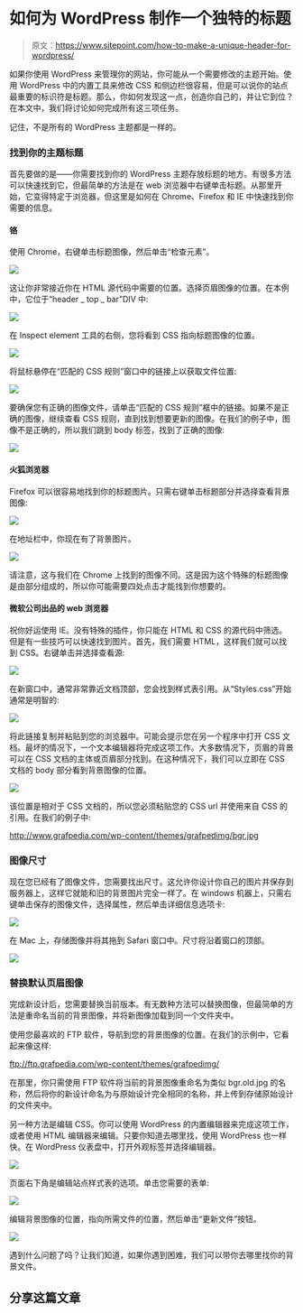 # 如何为 WordPress 制作一个独特的标题

> 原文：<https://www.sitepoint.com/how-to-make-a-unique-header-for-wordpress/>

如果你使用 WordPress 来管理你的网站，你可能从一个需要修改的主题开始。使用 WordPress 中的内置工具来修改 CSS 和侧边栏很容易，但是可以说你的站点最重要的标识符是标题。那么，你如何发现这一点，创造你自己的，并让它到位？在本文中，我们将讨论如何完成所有这三项任务。

记住，不是所有的 WordPress 主题都是一样的。

### 找到你的主题标题

首先要做的是——你需要找到你的 WordPress 主题存放标题的地方。有很多方法可以快速找到它，但最简单的方法是在 web 浏览器中右键单击标题。从那里开始，它变得特定于浏览器，但这里是如何在 Chrome、Firefox 和 IE 中快速找到你需要的信息。

#### 铬

使用 Chrome，右键单击标题图像，然后单击“检查元素”。

![](img/cae700da7d5ccfa40f48c2fc89b8c1c3.png)

这让你非常接近你在 HTML 源代码中需要的位置。选择页眉图像的位置。在本例中，它位于“header _ top _ bar”DIV 中:

![](img/93ae1ca594b5f0e53925132e7c348038.png)

在 Inspect element 工具的右侧，您将看到 CSS 指向标题图像的位置。

![](img/01c92f54e72fe4c85d50bef463ab40aa.png)

将鼠标悬停在“匹配的 CSS 规则”窗口中的链接上以获取文件位置:

![](img/dc91f109097755cb46ac7ef7e057f028.png)

要确保您有正确的图像文件，请单击“匹配的 CSS 规则”框中的链接。如果不是正确的图像，继续查看 CSS 规则，直到找到想要更新的图像。在我们的例子中，图像不是正确的，所以我们跳到 body 标签，找到了正确的图像:

![](img/c0c6136069cd623295de989c8e029764.png)

#### 火狐浏览器

Firefox 可以很容易地找到你的标题图片。只需右键单击标题部分并选择查看背景图像:

![](img/e551e5eb9be644b876263189ee31c3a2.png)

在地址栏中，你现在有了背景图片。

![](img/ffca68ec309de90eca54d68cd4f17800.png)

请注意，这与我们在 Chrome 上找到的图像不同。这是因为这个特殊的标题图像是由部分组成的，所以你可能需要四处点击才能找到你想要的。

#### 微软公司出品的 web 浏览器

祝你好运使用 IE。没有特殊的插件，你只能在 HTML 和 CSS 的源代码中筛选。但是有一些技巧可以快速找到图片。首先，我们需要 HTML，这样我们就可以找到 CSS。右键单击并选择查看源:

![](img/387b3e76ce94b1436eeb3f37b518c248.png)

在新窗口中，通常非常靠近文档顶部，您会找到样式表引用。从“Styles.css”开始通常是明智的:

![](img/6a1ca00a3359d9481d52fc9bdabae4dc.png)

将此链接复制并粘贴到您的浏览器中。可能会提示您在另一个程序中打开 CSS 文档。最坏的情况下，一个文本编辑器将完成这项工作。大多数情况下，页眉的背景可以在 CSS 文档的主体或页眉部分找到。在这种情况下，我们可以立即在 CSS 文档的 body 部分看到背景图像的位置。

![](img/c1c49e8671de2564bede61e34cc7983c.png)

该位置是相对于 CSS 文档的，所以您必须粘贴您的 CSS url 并使用来自 CSS 的引用。在我们的例子中:

http://www.grafpedia.com/wp-content/themes/grafpedimg/bgr.jpg

### 图像尺寸

现在您已经有了图像文件，您需要找出尺寸。这允许你设计你自己的图片并保存到服务器上，这样它就能和旧的背景图片完全一样了。在 windows 机器上，只需右键单击保存的图像文件，选择属性，然后单击详细信息选项卡:

![](img/dadb34f5c34b8eef3145d28011e0e330.png)

在 Mac 上，存储图像并将其拖到 Safari 窗口中。尺寸将沿着窗口的顶部。

![](img/f7d964feae9a3f0f7c62afaee063e903.png)

### 替换默认页眉图像

完成新设计后，您需要替换当前版本。有无数种方法可以替换图像，但最简单的方法是重命名当前的背景图像，并将新图像加载到同一个文件夹中。

使用您最喜欢的 FTP 软件，导航到您的背景图像的位置。在我们的示例中，它看起来像这样:

ftp://ftp.grafpedia.com/wp-content/themes/grafpedimg/

在那里，你只需使用 FTP 软件将当前的背景图像重命名为类似 bgr.old.jpg 的名称，然后将你的新设计命名为与原始设计完全相同的名称，并上传到存储原始设计的文件夹中。

另一种方法是编辑 CSS。你可以使用 WordPress 的内置编辑器来完成这项工作，或者使用 HTML 编辑器来编辑。只要你知道去哪里找，使用 WordPress 也一样快。在 WordPress 仪表盘中，打开外观标签并选择编辑器。

![](img/69d734a0d4499ee2067dbd90a745896a.png)

页面右下角是编辑站点样式表的选项。单击您需要的表单:

![](img/14f186fddb0544d7764357029850b7da.png)

编辑背景图像的位置，指向所需文件的位置，然后单击“更新文件”按钮。

![](img/afa85a71518074895532e48510f3e03c.png)

遇到什么问题了吗？让我们知道，如果你遇到困难，我们可以带你去哪里找你的背景文件。

## 分享这篇文章